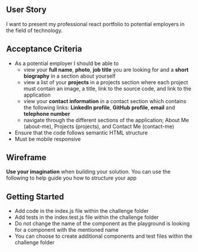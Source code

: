 ## User Story

I want to present my professional react portfolio to potential employers in the field of technology.

## Acceptance Criteria

- As a potential employer I should be able to
  - view your **full name**, **photo**, **job title** you are looking for and a **short biography** in a section about yourself
  - view a list of your **projects** in a projects section where each project must contain an image, a title, link to the source code, and link to the application
  - view your **contact information** in a contact section which contains the following links: **LinkedIn profile**, **GitHub profile**, **email** and **telephone number**
  - navigate through the different sections of the application; About Me (about-me), Projects (projects), and Contact Me (contact-me)
- Ensure that the code follows semantic HTML structure
- Must be mobile responsive

## Wireframe

**Use your imagination** when building your solution. You can use the following to help guide you how to structure your app

## Getting Started

- Add code in the index.js file within the challenge folder
- Add tests in the index.test.js file within the challenge folder
- Do not change the name of the component as the playground is looking for a component with the mentioned name
- You can choose to create additional components and test files within the challenge folder

